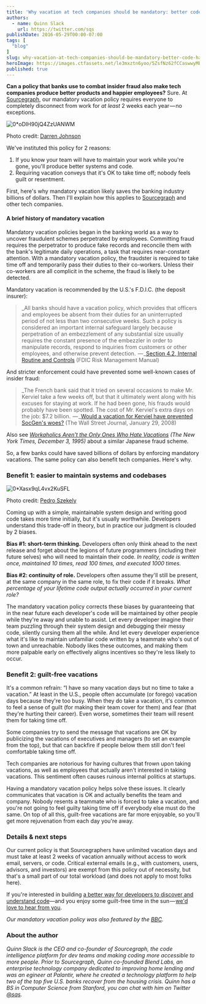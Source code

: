 ```yaml
---
title: 'Why vacation at tech companies should be mandatory: better code, happier people'
authors:
  - name: Quinn Slack
    url: https://twitter.com/sqs
publishDate: 2016-05-29T00:00-07:00
tags: [
  "blog"
]
slug: why-vacation-at-tech-companies-should-be-mandatory-better-code-happier-people
heroImage: https://images.ctfassets.net/le3mxztn6yoo/5ZsfNz62fCCaswwyMEEWGw/03c4d56925f5843f6bc439b78dfadb72/0_oDIH90jQ4ZzUANWM.jpg
published: true
---
```




**Can a policy that banks use to combat insider fraud also make tech companies produce better products and happier employees?** Sure. At [Sourcegraph](https://sourcegraph.com/), our mandatory vacation policy requires everyone to completely disconnect from work for _at least_ 2 weeks each year — no exceptions.

![0*oDIH90jQ4ZzUANWM](//images.contentful.com/le3mxztn6yoo/5ZsfNz62fCCaswwyMEEWGw/03c4d56925f5843f6bc439b78dfadb72/0_oDIH90jQ4ZzUANWM.jpg)

Photo credit: <a href='http://www.flickr.com/photos/70140013@N07/7424536244/in/photolist-cj5FXA-bUG5st-c6aH6C-bHX2KF-brUvps-aNmpsp-avHsjZ-amUqaA-amec93-a3jT9b-9X1mSz-9HWzdA-9CEhwb-9zzcs9-9tYroR-9rupvz-9eLbD2-8RL5R1-8FDVWz-8BxJ82-8khuM4-7W24wP-7yGf3Z-c45AQJ-boYsyx-dNQA1i-cKZzjs-bgjgdM-8mbr5L-7T9jGT-kaCA5j-joSrXi-j9e1WM-iQpr7E-iC6BY5-iBKw4u-iirP8z-hKcWT5-hDJsbZ-hqSmkJ-gXeDvR-gPCSXb-gPBCZU-gJPzQA-gBiBgn-gvcsRz-gqreCv-gpQAcQ-goSdo9-gnudMC-gaydvZ'>Darren Johnson</a>

We've instituted this policy for 2 reasons:

1.  If you know your team will have to maintain your work while you're gone, you'll produce better systems and code.
2.  Requiring vacation conveys that it's OK to take time off; nobody feels guilt or resentment.

First, here's why mandatory vacation likely saves the banking industry billions of dollars. Then I'll explain how this applies to [Sourcegraph](https://sourcegraph.com/) and other tech companies.

#### A brief history of mandatory vacation

Mandatory vacation policies began in the banking world as a way to uncover fraudulent schemes perpetrated by employees. Committing fraud requires the perpetrator to produce fake records and reconcile them with the bank's legitimate daily operations, a task that requires near-constant attention. With a mandatory vacation policy, the fraudster is required to take time off and temporarily pass their duties to their co-workers. Unless their co-workers are all complicit in the scheme, the fraud is likely to be detected.

Mandatory vacation is recommended by the U.S.'s F.D.I.C. (the deposit insurer):

> _All banks should have a vacation policy, which provides that officers and employees be absent from their duties for an uninterrupted period of not less than two consecutive weeks. Such a policy is considered an important internal safeguard largely because perpetration of an embezzlement of any substantial size usually requires the constant presence of the embezzler in order to manipulate records, respond to inquiries from customers or other employees, and otherwise prevent detection.
>  — _[Section 4.2, Internal Routine and Controls](http://www.fdic.gov/regulations/safety/manual/section4-2.html) (FDIC Risk Management Manual)

And stricter enforcement could have prevented some well-known cases of insider fraud:

> _The French bank said that it tried on several occasions to make Mr. Kerviel take a few weeks off, but that it ultimately went along with his excuses for staying at work. If he had been gone, his frauds would probably have been spotted. The cost of Mr. Kerviel's extra days on the job: $7.2 billion.
>  — _[Would a vacation for Kerviel have prevented SocGen's woes?](http://online.wsj.com/news/articles/SB120155809623923355) (The Wall Street Journal, January 29, 2008)

Also see [_Workaholics Aren't the Only Ones Who Hate Vacations_](http://www.nytimes.com/1995/12/03/business/earning-it-workaholics-aren-t-the-only-ones-who-hate-vacations.html) _(The New York Times, December 3, 1995)_ about a similar Japanese fraud scheme.

So, a few banks could have saved billions of dollars by enforcing mandatory vacations. The same policy can also benefit tech companies. Here's why.

### Benefit 1: easier to maintain systems and codebases


![0*Xasx9qL4vx2KuSFL](//images.contentful.com/le3mxztn6yoo/6uTLNSuWKkGCS6S4qKCGIu/8aeb7543fcd8c08349c23125828be3ec/0_Xasx9qL4vx2KuSFL.jpg)

Photo credit: <a href='http://www.flickr.com/photos/pedrosz/4088820782/'>Pedro Szekely</a>

Coming up with a simple, maintainable system design and writing good code takes more time initially, but it's usually worthwhile. Developers understand this trade-off in theory, but in practice our judgment is clouded by 2 biases.

**Bias #1: short-term thinking.** Developers often only think ahead to the next release and forget about the legions of future programmers (including their future selves) who will need to maintain their code. _In reality, code is written once, maintained 10 times, read 100 times, and executed 1000 times._

**Bias #2: continuity of role.** Developers often assume they'll still be present, at the same company in the same role, to fix their code if it breaks. _What percentage of your lifetime code output actually occurred in your current role?_

The mandatory vacation policy corrects these biases by guaranteeing that in the near future each developer's code will be maintained by other people while they're away and unable to assist. Let every developer imagine their team puzzling through their system design and debugging their messy code, silently cursing them all the while. And let every developer experience what it's like to maintain unfamiliar code written by a teammate who's out of town and unreachable. Nobody likes these outcomes, and making them more palpable early on effectively aligns incentives so they're less likely to occur.

### Benefit 2: guilt-free vacations

It's a common refrain: “I have so many vacation days but no time to take a vacation.” At least in the U.S., people often accumulate (or forego) vacation days because they're too busy. When they do take a vacation, it's common to feel a sense of guilt (for making their team cover for them) and fear (that they're hurting their career). Even worse, sometimes their team will resent them for taking time off.

Some companies try to send the message that vacations are OK by publicizing the vacations of executives and managers (to set an example from the top), but that can backfire if people below them still don't feel comfortable taking time off.

Tech companies are notorious for having cultures that frown upon taking vacations, as well as employees that actually aren't interested in taking vacations. This sentiment often causes ruinous internal politics at startups.

Having a mandatory vacation policy helps solve these issues. It clearly communicates that vacation is OK and actually benefits the team and company. Nobody resents a teammate who is forced to take a vacation, and you're not going to feel guilty taking time off if everybody else must do the same. On top of all this, guilt-free vacations are far more enjoyable, so you'll get more rejuvenation from each day you're away.

### Details & next steps

Our current policy is that Sourcegraphers have unlimited vacation days and must take at least 2 weeks of vacation annually without access to work email, servers, or code. Critical external emails (e.g., with customers, users, advisors, and investors) are exempt from this policy out of necessity, but that's a small part of our total workload (and does not apply to most folks here).

If you're interested in building [a better way for developers to discover and understand code](https://sourcegraph.com)—and you enjoy some guilt-free time in the sun — [we'd love to hear from you](https://sourcegraph.com/contact).

_Our mandatory vacation policy was also featured by the_ [_BBC_](http://www.bbc.com/capital/story/20140903-relax-or-else)_._

### About the author

_Quinn Slack is the CEO and co-founder of Sourcegraph, the code intelligence platform for dev teams and making coding more accessible to more people. Prior to Sourcegraph, Quinn co-founded Blend Labs, an enterprise technology company dedicated to improving home lending and was an egineer at Palantir, where he created a technology platform to help two of the top five U.S. banks recover from the housing crisis. Quinn has a BS in Computer Science from Stanford, you can chat with him on Twitter [@sqs](https://twitter.com/sqs)._
